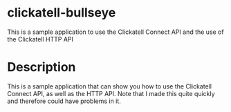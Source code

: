 clickatell-bullseye
===================

This is a sample application to use the Clickatell Connect API and the use of the Clickatell HTTP API

Description
===========
This is a sample application that can show you how to use the Clickatell Connect API, as well as the HTTP API. Note that I made this quite quickly and therefore could have problems in it.
